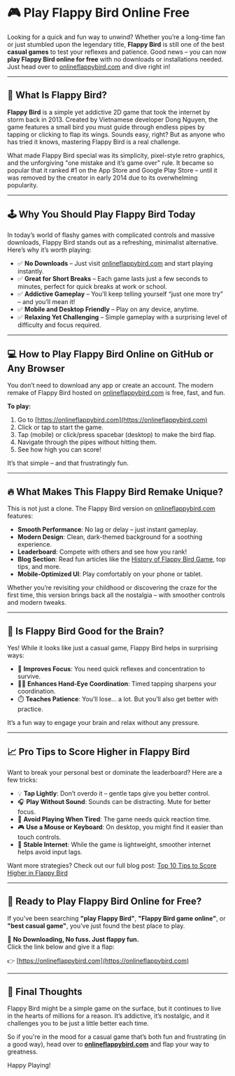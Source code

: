 # 🎮 Play Flappy Bird Online Free

Looking for a quick and fun way to unwind? Whether you’re a long-time fan or just stumbled upon the legendary title, **Flappy Bird** is still one of the best **casual games** to test your reflexes and patience. Good news – you can now **play Flappy Bird online for free** with no downloads or installations needed. Just head over to [onlineflappybird.com](https://onlineflappybird.com) and dive right in!

---

## 🐤 What Is Flappy Bird?

**Flappy Bird** is a simple yet addictive 2D game that took the internet by storm back in 2013. Created by Vietnamese developer Dong Nguyen, the game features a small bird you must guide through endless pipes by tapping or clicking to flap its wings. Sounds easy, right? But as anyone who has tried it knows, mastering Flappy Bird is a real challenge.

What made Flappy Bird special was its simplicity, pixel-style retro graphics, and the unforgiving "one mistake and it’s game over" rule. It became so popular that it ranked #1 on the App Store and Google Play Store – until it was removed by the creator in early 2014 due to its overwhelming popularity.

---

## 🕹️ Why You Should Play Flappy Bird Today

In today’s world of flashy games with complicated controls and massive downloads, Flappy Bird stands out as a refreshing, minimalist alternative. Here’s why it’s worth playing:

- ✅ **No Downloads** – Just visit [onlineflappybird.com](https://onlineflappybird.com) and start playing instantly.
- ✅ **Great for Short Breaks** – Each game lasts just a few seconds to minutes, perfect for quick breaks at work or school.
- ✅ **Addictive Gameplay** – You’ll keep telling yourself “just one more try” – and you’ll mean it!
- ✅ **Mobile and Desktop Friendly** – Play on any device, anytime.
- ✅ **Relaxing Yet Challenging** – Simple gameplay with a surprising level of difficulty and focus required.

---

## 💻 How to Play Flappy Bird Online on GitHub or Any Browser

You don’t need to download any app or create an account. The modern remake of Flappy Bird hosted on [onlineflappybird.com](https://onlineflappybird.com) is free, fast, and fun.

**To play:**

1. Go to [https://onlineflappybird.com](https://onlineflappybird.com)
2. Click or tap to start the game.
3. Tap (mobile) or click/press spacebar (desktop) to make the bird flap.
4. Navigate through the pipes without hitting them.
5. See how high you can score!

It’s that simple – and that frustratingly fun.

---

## 🔥 What Makes This Flappy Bird Remake Unique?

This is not just a clone. The Flappy Bird version on [onlineflappybird.com](https://onlineflappybird.com) features:

- **Smooth Performance**: No lag or delay – just instant gameplay.
- **Modern Design**: Clean, dark-themed background for a soothing experience.
- **Leaderboard**: Compete with others and see how you rank!
- **Blog Section**: Read fun articles like the [History of Flappy Bird Game](https://onlineflappybird.com/blog/history-of-flappy-bird), top tips, and more.
- **Mobile-Optimized UI**: Play comfortably on your phone or tablet.

Whether you’re revisiting your childhood or discovering the craze for the first time, this version brings back all the nostalgia – with smoother controls and modern tweaks.

---

## 🧠 Is Flappy Bird Good for the Brain?

Yes! While it looks like just a casual game, Flappy Bird helps in surprising ways:

- 🧠 **Improves Focus**: You need quick reflexes and concentration to survive.
- 🤹‍♀️ **Enhances Hand-Eye Coordination**: Timed tapping sharpens your coordination.
- ⏱️ **Teaches Patience**: You’ll lose… a lot. But you’ll also get better with practice.

It’s a fun way to engage your brain and relax without any pressure.

---

## 📈 Pro Tips to Score Higher in Flappy Bird

Want to break your personal best or dominate the leaderboard? Here are a few tricks:

- 💡 **Tap Lightly**: Don’t overdo it – gentle taps give you better control.
- 🎧 **Play Without Sound**: Sounds can be distracting. Mute for better focus.
- 🌄 **Avoid Playing When Tired**: The game needs quick reaction time.
- 🎮 **Use a Mouse or Keyboard**: On desktop, you might find it easier than touch controls.
- 📶 **Stable Internet**: While the game is lightweight, smoother internet helps avoid input lags.

Want more strategies? Check out our full blog post: [Top 10 Tips to Score Higher in Flappy Bird](https://onlineflappybird.com/blog/top-10-tips-and-tricks-to-score-higher)

---

## 📲 Ready to Play Flappy Bird Online for Free?

If you’ve been searching **"play Flappy Bird"**, **"Flappy Bird game online"**, or **"best casual game"**, you’ve just found the best place to play.

🎯 **No Downloading, No fuss. Just flappy fun.**  
Click the link below and give it a flap:

👉 [https://onlineflappybird.com](https://onlineflappybird.com)

---

## 💬 Final Thoughts

Flappy Bird might be a simple game on the surface, but it continues to live in the hearts of millions for a reason. It’s addictive, it’s nostalgic, and it challenges you to be just a little better each time.

So if you're in the mood for a casual game that’s both fun and frustrating (in a good way), head over to **[onlineflappybird.com](https://onlineflappybird.com)** and flap your way to greatness.

Happy Playing!
